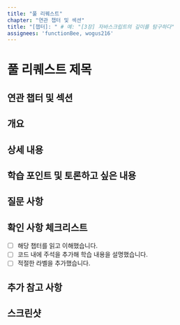 ```yaml
---
title: "풀 리퀘스트"
chapter: "연관 챕터 및 섹션"
title: "[챕터]: " # 예: "[3장] 자바스크립트의 깊이를 탐구하다"
assignees: 'functionBee, wogus216'
---
```


# 풀 리퀘스트 제목
<!-- 예시: "3장: 자바스크립트의 깊이를 탐구하다 - 이터레이션 구현하기" -->

## 연관 챕터 및 섹션
<!-- 관련된 책의 챕터 및 섹션을 기재해 주세요. 예: "3장: _3.1 이터레이션" -->

## 개요
<!-- 이 풀 리퀘스트에 대한 간단한 설명을 작성해 주세요. -->

## 상세 내용
<!-- 구현한 내용, 변경된 사항, 추가된 학습 포인트 등에 대한 구체적인 내용을 서술해 주세요. -->

## 학습 포인트 및 토론하고 싶은 내용
<!-- 학습 과정에서 얻은 통찰이나 팀원들과 토론하고 싶은 주제를 작성해 주세요. -->

## 질문 사항
<!-- 이해가 되지 않는 부분이나 팀원들의 의견을 듣고자 하는 사항을 작성해 주세요. -->

## 확인 사항 체크리스트
- [ ] 해당 챕터를 읽고 이해했습니다.
- [ ] 코드 내에 주석을 추가해 학습 내용을 설명했습니다.
- [ ] 적절한 라벨을 추가했습니다.

## 추가 참고 사항
<!-- 이 풀 리퀘스트와 관련된 추가 참고 자료나 링크가 있다면 여기에 기재해 주세요. -->

## 스크린샷
<!-- 학습 내용을 코드에 반영한 결과를 보여주는 스크린샷이 있다면 첨부해 주세요. -->
